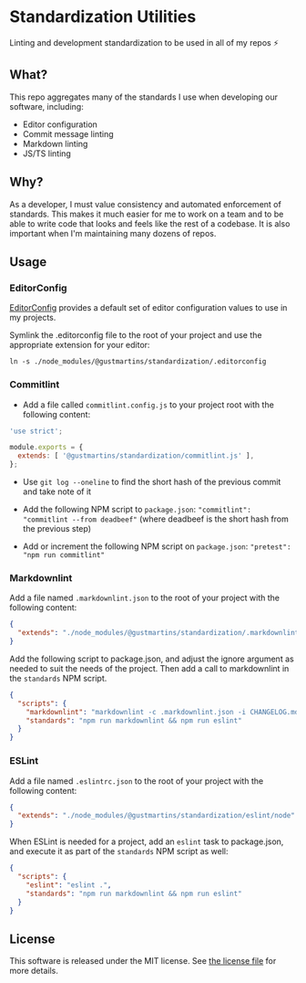 # Standardization Utilities

Linting and development standardization to be used in all of my repos :zap:

## What?

This repo aggregates many of the standards I use when developing our software, including:

  * Editor configuration
  * Commit message linting
  * Markdown linting
  * JS/TS linting

## Why?

As a developer, I must value consistency and automated enforcement of standards. This
makes it much easier for me to work on a team and to be able to write code that looks and
feels like the rest of a codebase. It is also important when I'm maintaining many dozens
of repos.

## Usage

### EditorConfig

[EditorConfig](https://editorconfig.org/) provides a default set of editor configuration
values to use in my projects.

Symlink the .editorconfig file to the root of your project and use the appropriate
extension for your editor:

`ln -s ./node_modules/@gustmartins/standardization/.editorconfig`

### Commitlint

  * Add a file called `commitlint.config.js` to your project root with the following
  content:

  ```javascript
  'use strict';

  module.exports = {
    extends: [ '@gustmartins/standardization/commitlint.js' ],
  };
  ```

  * Use `git log --oneline` to find the short hash of the previous commit and take note of
  it
  * Add the following NPM script to `package.json`:
    `"commitlint": "commitlint --from deadbeef"` (where deadbeef is the short hash from
    the previous step)

  * Add or increment the following NPM script on `package.json`:
    `"pretest": "npm run commitlint"`

### Markdownlint

Add a file named `.markdownlint.json` to the root of your project with the following
content:

```json
{
  "extends": "./node_modules/@gustmartins/standardization/.markdownlint.json"
}
```

Add the following script to package.json, and adjust the ignore argument as needed to suit
the needs of the project. Then add a call to markdownlint in the `standards` NPM script.

```json
{
  "scripts": {
    "markdownlint": "markdownlint -c .markdownlint.json -i CHANGELOG.md '{,!(node_modules)/**/}*.md'",
    "standards": "npm run markdownlint && npm run eslint"
  }
}
```

### ESLint

Add a file named `.eslintrc.json` to the root of your project with the following content:

```json
{
  "extends": "./node_modules/@gustmartins/standardization/eslint/node"
}
```

When ESLint is needed for a project, add an `eslint` task to package.json, and execute it
as part of the `standards` NPM script as well:

```json
{
  "scripts": {
    "eslint": "eslint .",
    "standards": "npm run markdownlint && npm run eslint"
  }
}
```

## License

This software is released under the MIT license. See [the license file](LICENSE) for more
details.
